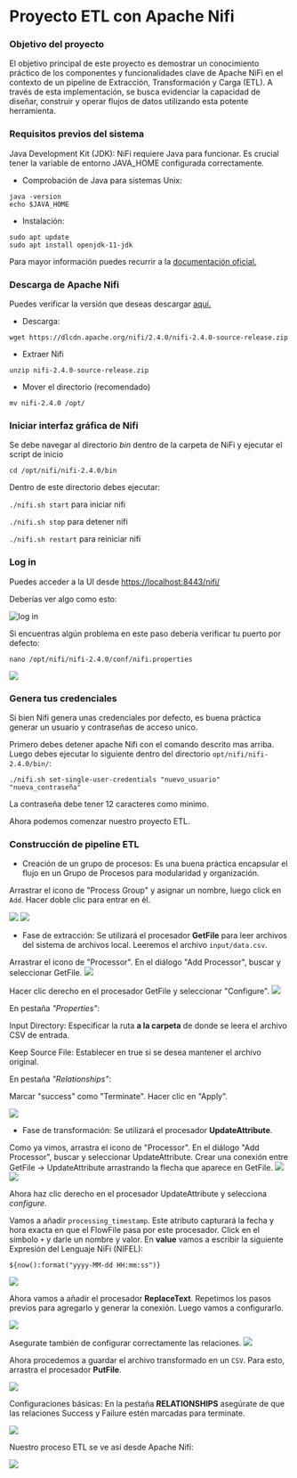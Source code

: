 # Proyecto ETL con Apache Nifi

### Objetivo del proyecto
El objetivo principal de este proyecto es demostrar un conocimiento práctico de los componentes y funcionalidades clave de Apache NiFi en el contexto de un pipeline de Extracción, Transformación y Carga (ETL). A través de esta implementación, se busca evidenciar la capacidad de diseñar, construir y operar flujos de datos utilizando esta potente herramienta.

### Requisitos previos del sistema
Java Development Kit (JDK): NiFi requiere Java para funcionar. Es crucial tener la variable de entorno JAVA_HOME configurada correctamente.
* Comprobación de Java para sistemas Unix:
```
java -version
echo $JAVA_HOME
```
* Instalación:
```
sudo apt update
sudo apt install openjdk-11-jdk
```
Para mayor información puedes recurrir a la [documentación oficial.](https://nifi.apache.org/components/)

### Descarga de Apache Nifi
Puedes verificar la versión que deseas descargar [aquí.](https://nifi.apache.org/download/)
* Descarga:
```
wget https://dlcdn.apache.org/nifi/2.4.0/nifi-2.4.0-source-release.zip
```
* Extraer Nifi
```
unzip nifi-2.4.0-source-release.zip
```
* Mover el directorio (recomendado)
```
mv nifi-2.4.0 /opt/
```
### Iniciar interfaz gráfica de Nifi
Se debe navegar al directorio *bin* dentro de la carpeta de NiFi y ejecutar el script de inicio
```
cd /opt/nifi/nifi-2.4.0/bin
```
Dentro de este directorio debes ejecutar:

```./nifi.sh start``` para iniciar nifi

```./nifi.sh stop``` para detener nifi

```./nifi.sh restart``` para reiniciar nifi

### Log in

Puedes acceder a la UI desde [https://localhost:8443/nifi/](https://localhost:8443/nifi/)

Deberías ver algo como esto:

![log in](./img/00_log-in.png)

Si encuentras algún problema en este paso debería verificar tu puerto por defecto:
```
nano /opt/nifi/nifi-2.4.0/conf/nifi.properties
```
![](./img/00_port.png)

### Genera tus credenciales
Si bien Nifi genera unas credenciales por defecto, es buena práctica generar un usuario y contraseñas de acceso unico.

Primero debes detener apache Nifi con el comando descrito mas arriba. Luego debes ejecutar lo siguiente dentro del directorio `opt/nifi/nifi-2.4.0/bin/`:
```
./nifi.sh set-single-user-credentials "nuevo_usuario" "nueva_contraseña"
```
La contraseña debe tener 12 caracteres como minimo.

Ahora podemos comenzar nuestro proyecto ETL.

### Construcción de pipeline ETL
* Creación de un grupo de procesos: Es una buena práctica encapsular el flujo en un Grupo de Procesos para modularidad y organización.

Arrastrar el icono de "Process Group" y asignar un nombre, luego click en `Add`. Hacer doble clic para entrar en él.

![](./img/01_create_process_group.png)
![](./img/02_process_group_created.png)

* Fase de extracción: Se utilizará el procesador **GetFile** para leer archivos del sistema de archivos local. Leeremos el archivo `input/data.csv`.

Arrastrar el icono de "Processor". En el diálogo "Add Processor", buscar y seleccionar GetFile.
![](./img/03_add_GetFile.png)

Hacer clic derecho en el procesador GetFile y seleccionar "Configure".
![](./img/04_config_processor.png)

En pestaña *"Properties"*: 

Input Directory: Especificar la ruta **a la carpeta** de donde se leera el archivo CSV de entrada.

Keep Source File: Establecer en true si se desea mantener el archivo original.

En pestaña *"Relationships"*: 

Marcar "success" como "Terminate". Hacer clic en "Apply".

![](./img/04_add_config.png)


* Fase de transformación: Se utilizará el procesador **UpdateAttribute**.

Como ya vimos, arrastra el icono de "Processor". En el diálogo "Add Processor", buscar y seleccionar UpdateAttribute. Crear una conexión entre GetFile -> UpdateAttribute arrastrando la flecha que aparece en GetFile.
![](./img/05_create_conn.png)
![](./img/05_config-conn.png)

Ahora haz clic derecho en el procesador UpdateAttribute y selecciona *configure*.

Vamos a añadir `processing_timestamp`. Este atributo capturará la fecha y hora exacta en que el FlowFile pasa por este procesador. Click en el símbolo `+` y darle un nombre y valor. En **value** vamos a escribir la siguiente Expresión del Lenguaje NiFi (NIFEL):
```
${now():format("yyyy-MM-dd HH:mm:ss")}
```
![](./img/06_config_timestamp.png)

Ahora vamos a añadir el procesador **ReplaceText**. Repetimos los pasos previos para agregarlo y generar la conexión. Luego vamos a configurarlo.

![](./img/07_config_replace_text.png)

Asegurate también de configurar correctamente las relaciones.
![](./img/07_config_relationship.png)

Ahora procedemos a guardar el archivo transformado en un ```CSV```. Para esto, arrastra el procesador **PutFile**.

![](./img/08_add_PutFile.png)

Configuraciones básicas: En la pestaña **RELATIONSHIPS** asegúrate de que las relaciones Success y Failure estén marcadas para terminate.

![](./img/08_config_processor.png)

Nuestro proceso ETL se ve así desde Apache Nifi:

![](./img/09_workflow.png)
